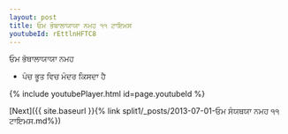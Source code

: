 ```yaml
---
layout: post
title: ਓਮ ਭੋਥਾਲਾਯਾਯਾ ਨਮਹ ੧੧ ਟਾਇਮਸ
youtubeId: rEttlnHFTC8
---
```

 
 
 ਓਮ ਭੋਥਾਲਾਯਾਯਾ ਨਮਹ  
 
 -  ਪੰਚ ਭੂਤ ਵਿਚ ਮੰਦਰ ਕਿਸਦਾ ਹੈ 
 
  
 
  
 
 
 
 
 
 


{% include youtubePlayer.html id=page.youtubeId %}
 
[Next]({{ site.baseurl }}{% link  split1/_posts/2013-07-01-ਓਮ ਸੰਯਥਯਾ ਨਮਹ ੧੧ ਟਾਇਮਸ.md%})
 
